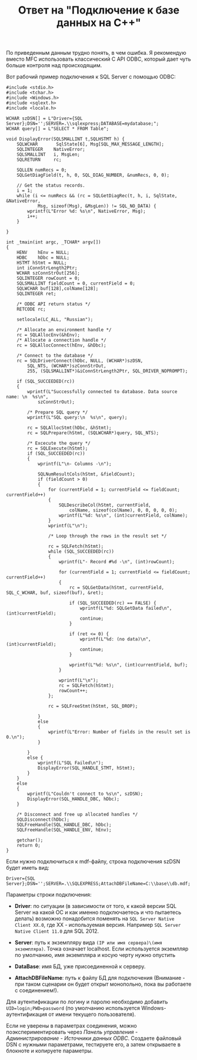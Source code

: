 ﻿---
title: "Ответ на \"Подключение к базе данных на C++\""
se.owner.user_id: 240512
se.owner.display_name: "MSDN.WhiteKnight"
se.owner.link: "https://ru.stackoverflow.com/users/240512/msdn-whiteknight"
se.answer_id: 998817
se.question_id: 998161
se.post_type: answer
se.is_accepted: True
---
<p>По приведенным данным трудно понять, в чем ошибка. Я рекомендую вместо MFC использовать классический C API ODBC, который дает чуть больше контроля над происходящим.</p>

<p>Вот рабочий пример подключения к SQL Server с помощью ODBC:</p>

<pre class="lang-cpp prettyprint-override"><code>#include &lt;stdio.h&gt;
#include &lt;tchar.h&gt;
#include &lt;Windows.h&gt;
#include &lt;sqlext.h&gt;
#include &lt;locale.h&gt;

WCHAR szDSN[] = L"Driver={SQL Server};DSN='';SERVER=.\\sqlexpress;DATABASE=mydatabase;";
WCHAR query[] = L"SELECT * FROM Table";

void DisplayError(SQLSMALLINT t,SQLHSTMT h) {
    SQLWCHAR       SqlState[6], Msg[SQL_MAX_MESSAGE_LENGTH];
    SQLINTEGER    NativeError;
    SQLSMALLINT   i, MsgLen;
    SQLRETURN     rc;

    SQLLEN numRecs = 0;
    SQLGetDiagField(t, h, 0, SQL_DIAG_NUMBER, &amp;numRecs, 0, 0);  

    // Get the status records.
    i = 1;
    while (i &lt;= numRecs &amp;&amp; (rc = SQLGetDiagRec(t, h, i, SqlState, &amp;NativeError,
            Msg, sizeof(Msg), &amp;MsgLen)) != SQL_NO_DATA) {
        wprintf(L"Error %d: %s\n", NativeError, Msg);
        i++;
    }

}

int _tmain(int argc, _TCHAR* argv[])
{   
    HENV    hEnv = NULL;
    HDBC    hDbc = NULL;
    HSTMT hStmt = NULL;
    int iConnStrLength2Ptr;
    WCHAR szConnStrOut[256];
    SQLINTEGER rowCount = 0;
    SQLSMALLINT fieldCount = 0, currentField = 0;
    SQLWCHAR buf[128],colName[128]; 
    SQLINTEGER ret;

    /* ODBC API return status */
    RETCODE rc;

    setlocale(LC_ALL, "Russian");

    /* Allocate an environment handle */
    rc = SQLAllocEnv(&amp;hEnv);
    /* Allocate a connection handle */
    rc = SQLAllocConnect(hEnv, &amp;hDbc);

    /* Connect to the database */
    rc = SQLDriverConnect(hDbc, NULL, (WCHAR*)szDSN,
        SQL_NTS, (WCHAR*)szConnStrOut,
        255, (SQLSMALLINT*)&amp;iConnStrLength2Ptr, SQL_DRIVER_NOPROMPT);

    if (SQL_SUCCEEDED(rc))
    {
        wprintf(L"Successfully connected to database. Data source name: \n  %s\n",
            szConnStrOut);

        /* Prepare SQL query */
        wprintf(L"SQL query:\n  %s\n", query);

        rc = SQLAllocStmt(hDbc, &amp;hStmt);
        rc = SQLPrepare(hStmt, (SQLWCHAR*)query, SQL_NTS);      

        /* Excecute the query */
        rc = SQLExecute(hStmt);
        if (SQL_SUCCEEDED(rc))
        {
            wprintf(L"\n- Columns -\n");

            SQLNumResultCols(hStmt, &amp;fieldCount);
            if (fieldCount &gt; 0)
            {   
                for (currentField = 1; currentField &lt;= fieldCount; currentField++)
                {
                    SQLDescribeCol(hStmt, currentField,
                        colName, sizeof(colName), 0, 0, 0, 0, 0);
                    wprintf(L"%d: %s\n", (int)currentField, colName);
                }
                wprintf(L"\n");

                /* Loop through the rows in the result set */                               

                rc = SQLFetch(hStmt);
                while (SQL_SUCCEEDED(rc))
                {
                    wprintf(L"- Record #%d -\n", (int)rowCount);

                    for (currentField = 1; currentField &lt;= fieldCount; currentField++)
                    {
                        rc = SQLGetData(hStmt, currentField, SQL_C_WCHAR, buf, sizeof(buf), &amp;ret);

                        if (SQL_SUCCEEDED(rc) == FALSE) {
                            wprintf(L"%d: SQLGetData failed\n", (int)currentField);
                            continue;
                        }

                        if (ret &lt;= 0) {
                            wprintf(L"%d: (no data)\n", (int)currentField);
                            continue;
                        }

                        wprintf(L"%d: %s\n", (int)currentField, buf);
                    }                   

                    wprintf(L"\n");
                    rc = SQLFetch(hStmt);
                    rowCount++;
                };                  

                rc = SQLFreeStmt(hStmt, SQL_DROP);

            }
            else
            {
                wprintf(L"Error: Number of fields in the result set is 0.\n");
            }                   

        }
        else {
            wprintf(L"SQL Failed\n");
            DisplayError(SQL_HANDLE_STMT, hStmt);
        }
    }
    else
    {
        wprintf(L"Couldn't connect to %s\n", szDSN);    
        DisplayError(SQL_HANDLE_DBC, hDbc);
    }

    /* Disconnect and free up allocated handles */
    SQLDisconnect(hDbc);
    SQLFreeHandle(SQL_HANDLE_DBC, hDbc);
    SQLFreeHandle(SQL_HANDLE_ENV, hEnv);

    getchar();
    return 0;
}
</code></pre>

<p>Если нужно подключиться к mdf-файлу, строка подключения szDSN будет иметь вид:</p>

<pre class="lang-none prettyprint-override"><code>Driver={SQL Server};DSN='';SERVER=.\\SQLEXPRESS;AttachDBFileName=C:\\base\\db.mdf;
</code></pre>

<p>Параметры строки подключения:</p>

<ul>
<li><p><strong>Driver</strong>: по ситуации (в зависимости от того, к какой версии SQL Server на какой ОС и как именно подключаетесь и что пытаетесь делать) возможно понадобится поменять на <code>SQL Server Native Client XX.0</code>, где ХХ - используемая версия. Например <code>SQL Server Native Client 11.0</code> для SQL 2012.</p></li>
<li><p><strong>Server</strong>: путь к экземпляру вида <code>(IP или имя сервера)\(имя экземпляра)</code>. Точка означает localhost. Если используется экземпляр по умолчанию, имя экземпляра и косую черту нужно опустить</p></li>
<li><p><strong>DataBase</strong>: имя БД, уже присоединенной к серверу.</p></li>
<li><p><strong>AttachDBFileName</strong>: путь к файлу БД для подключения (Внимание - при таком сценарии он будет открыт монопольно, пока вы работаете с соединением!).</p></li>
</ul>

<p>Для аутентификации по логину и паролю необходимо добавить <code>UID=login;PWD=password</code> (по умолчанию используется Windows-аутентификация от имени текущего пользователя).</p>

<p>Если не уверены в параметрах соединения, можно поэкспериментировать через <em>Панель управления - Администрирование - Источники данных ODBC</em>. Создаете файловый DSN с нужными параметрами, тестируете его, а затем открываете в блокноте и копируете параметры.</p>
